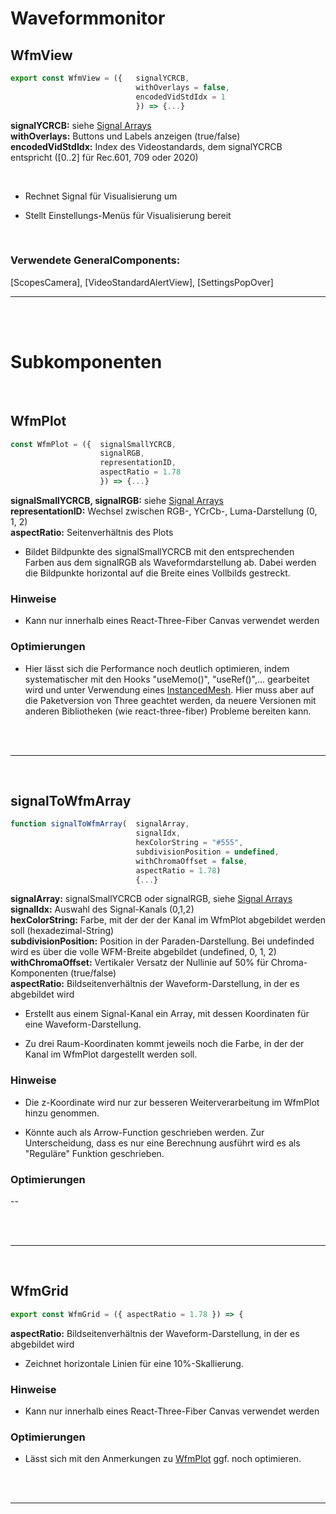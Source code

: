 # Waveformmonitor


## WfmView
```JavaScript
export const WfmView = ({   signalYCRCB,
                            withOverlays = false,
                            encodedVidStdIdx = 1
                            }) => {...}
```
**signalYCRCB:**   siehe [Signal Arrays](../SignalArrays) </br>
**withOverlays:**  Buttons und Labels anzeigen (true/false) </br>
**encodedVidStdIdx:**  Index des Videostandards, dem signalYCRCB entspricht ([0..2] für Rec.601, 709 oder 2020) </br>

</br>

- Rechnet Signal für Visualisierung um

- Stellt Einstellungs-Menüs für Visualisierung bereit

</br>

### Verwendete GeneralComponents:
[ScopesCamera],
[VideoStandardAlertView],
[SettingsPopOver]

---

</br></br>

# Subkomponenten

</br>

## WfmPlot

```JavaScript
const WfmPlot = ({  signalSmallYCRCB,
                    signalRGB,
                    representationID,
                    aspectRatio = 1.78
                    }) => {...}
```


**signalSmallYCRCB, signalRGB:**   siehe [Signal Arrays](../SignalArrays) </br>
**representationID:**  Wechsel zwischen RGB-, YCrCb-, Luma-Darstellung (0, 1, 2) </br>
**aspectRatio:**  Seitenverhältnis des Plots </br>

- Bildet Bildpunkte des signalSmallYCRCB  mit den entsprechenden Farben aus dem signalRGB als Waveformdarstellung ab. Dabei werden die Bildpunkte horizontal auf die Breite eines Vollbilds gestreckt.

### Hinweise

- Kann nur innerhalb eines React-Three-Fiber Canvas verwendet werden

### Optimierungen

- Hier lässt sich die Performance noch deutlich optimieren, indem systematischer mit den Hooks "useMemo()", "useRef()",... gearbeitet wird und unter Verwendung eines [InstancedMesh](https://threejs.org/docs/#api/en/objects/InstancedMesh). Hier muss aber auf die Paketversion von Three geachtet werden, da neuere Versionen mit anderen Bibliotheken (wie react-three-fiber) Probleme bereiten kann.

</br>
</br>

---
</br>

## signalToWfmArray

```JavaScript
function signalToWfmArray(  signalArray,
                            signalIdx,
                            hexColorString = "#555",
                            subdivisionPosition = undefined,
                            withChromaOffset = false,
                            aspectRatio = 1.78)
                            {...}
```

**signalArray:** signalSmallYCRCB oder signalRGB, siehe [Signal Arrays](../SignalArrays) </br>
**signalIdx:** Auswahl des Signal-Kanals (0,1,2) </br>
**hexColorString:** Farbe, mit der der der Kanal im WfmPlot abgebildet werden soll (hexadezimal-String)</br>
**subdivisionPosition:** Position in der Paraden-Darstellung. Bei undefinded wird es über die volle WFM-Breite abgebildet (undefined, 0, 1, 2) </br>
**withChromaOffset:** Vertikaler Versatz der Nullinie auf 50% für Chroma-Komponenten (true/false) </br>
**aspectRatio:** Bildseitenverhältnis der Waveform-Darstellung, in der es abgebildet wird </br>

- Erstellt aus einem Signal-Kanal ein Array, mit dessen Koordinaten für eine Waveform-Darstellung.

- Zu drei Raum-Koordinaten kommt jeweils noch die Farbe, in der der Kanal im WfmPlot dargestellt werden soll.

### Hinweise

- Die z-Koordinate wird nur zur besseren Weiterverarbeitung im WfmPlot hinzu genommen.

- Könnte auch als Arrow-Function geschrieben werden. Zur Unterscheidung, dass es nur eine Berechnung ausführt wird es als "Reguläre" Funktion geschrieben.

### Optimierungen

--

</br>
</br>

---
</br>

## WfmGrid

```JavaScript
export const WfmGrid = ({ aspectRatio = 1.78 }) => {
```

**aspectRatio:** Bildseitenverhältnis der Waveform-Darstellung, in der es abgebildet wird </br>

- Zeichnet horizontale Linien für eine 10%-Skallierung.

### Hinweise

- Kann nur innerhalb eines React-Three-Fiber Canvas verwendet werden

### Optimierungen

- Lässt sich mit den Anmerkungen zu [WfmPlot](#wfmplot) ggf. noch optimieren.

</br>
</br>

---
</br>

